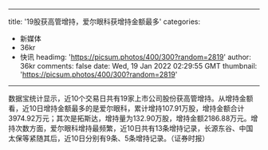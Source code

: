 
---
title: '19股获高管增持，爱尔眼科获增持金额最多'
categories: 
 - 新媒体
 - 36kr
 - 快讯
headimg: 'https://picsum.photos/400/300?random=2819'
author: 36kr
comments: false
date: Wed, 19 Jan 2022 02:29:55 GMT
thumbnail: 'https://picsum.photos/400/300?random=2819'
---

<div>   
数据宝统计显示，近10个交易日共有19家上市公司股份获高管增持。从增持金额看，近10日增持金额最多的是爱尔眼科，累计增持107.91万股，增持金额合计3974.92万元；其次是拓斯达，增持量为132.90万股，增持金额2186.88万元。增持次数方面，爱尔眼科增持最频繁，近10日共有13条增持记录，长源东谷、中国太保等紧随其后，近10日分别有9条、5条增持记录。（证券时报）  
</div>
            